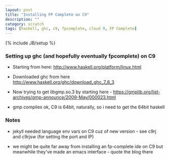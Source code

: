 ```yaml
---
layout: post
title: "Installing FP Complete on C9"
description: ""
category: scratch
tags: [haskell, ghc, c9, fpcomplete, cloud 9, FP Complete]
---
```

{% include JB/setup %}

### Setting up ghc (and hopefully eventually fpcomplete) on C9

- Starting from here: <http://www.haskell.org/platform/linux.html>

- Downloaded ghc from here <http://www.haskell.org/ghc/download_ghc_7_6_3>

- Now trying to get libgmp.so.3 by starting here -
<https://gmplib.org/list-archives/gmp-announce/2009-May/000023.html>

- gmp compiles ok, C9 is 64bit, naturally, so i need to get the 64bit haskell

### Notes

- jekyll needed language env vars on C9 cuz of new version - see c9rj
and c9rjsw (for setting the port and IP)

- we might be quite far away from installing an fp-complete ide on C9 but meanwhile they've made an emacs interface - quote the blog there
